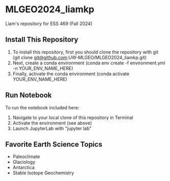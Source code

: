 # MLGEO2024_liamkp
Liam's repository for ESS 469 (Fall 2024)

## Install This Repository

1. To install this repository, first you should clone the repository with git (git clone git@github.com:UW-MLGEO/MLGEO2024_liamkp.git)
2. Next, create a conda environment (conda env create -f environment.yml -n YOUR_ENV_NAME_HERE)
3. Finally, activate the conda environment (conda activate YOUR_ENV_NAME_HERE)

## Run Notebook

To run the notebook included here:
1. Navigate to your local clone of this repository in Terminal
2. Activate the environment (see above)
3. Launch JupyterLab with "jupyter lab"

## Favorite Earth Science Topics

* Paleoclimate
* Glaciology
* Antarctica
* Stable Isotope Geochemistry

